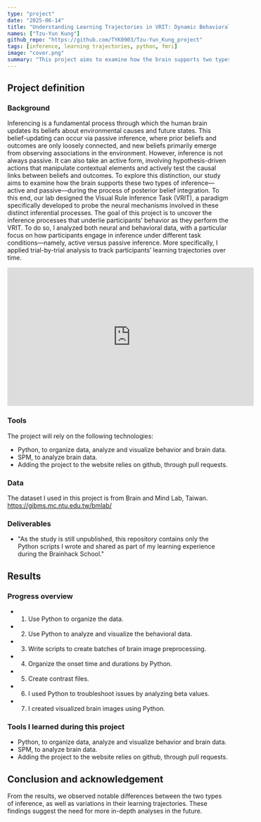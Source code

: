 ```yaml
---
type: "project"
date: "2025-06-14"
title: "Understanding Learning Trajectories in VRIT: Dynamic Behavioral and Neural Signatures of Inference"
names: ["Tzu-Yun Kung"]
github_repo: "https://github.com/TYK0903/Tzu-Yun_Kung_project"
tags: [inference, learning trajectories, python, fmri]
image: "cover.png"
summary: "This project aims to examine how the brain supports two types of inference—active and passive—during the process of posterior belief integration. I applied trial-by-trial analysis to track participants’ learning trajectories over time."
---
```


## Project definition

### Background

Inferencing is a fundamental process through which the human brain updates its beliefs about environmental causes and future states. This belief-updating can occur via passive inference, where prior beliefs and outcomes are only loosely connected, and new beliefs primarily emerge from observing associations in the environment.
However, inference is not always passive. It can also take an active form, involving hypothesis-driven actions that manipulate contextual elements and actively test the causal links between beliefs and outcomes.
To explore this distinction, our study aims to examine how the brain supports these two types of inference—active and passive—during the process of posterior belief integration. To this end, our lab designed the Visual Rule Inference Task (VRIT), a paradigm specifically developed to probe the neural mechanisms involved in these distinct inferential processes.
The goal of this project is to uncover the inference processes that underlie participants’ behavior as they perform the VRIT. To do so, I analyzed both neural and behavioral data, with a particular focus on how participants engage in inference under different task conditions—namely, active versus passive inference. More specifically, I applied trial-by-trial analysis to track participants’ learning trajectories over time. 

<iframe width="560" height="315" src="https://www.youtube.com/embed/PTYs_JFKsHI" frameborder="0" allow="accelerometer; autoplay; encrypted-media; gyroscope; picture-in-picture" allowfullscreen></iframe>

### Tools

The project will rely on the following technologies:
 * Python, to organize data, analyze and visualize behavior and brain data.
 * SPM, to analyze brain data.
 * Adding the project to the website relies on github, through pull requests.

### Data

The dataset I used in this project is from Brain and Mind Lab, Taiwan. https://gibms.mc.ntu.edu.tw/bmlab/


### Deliverables
 - "As the study is still unpublished, this repository contains only the Python scripts I wrote and shared as part of my learning experience during the Brainhack School."

## Results

### Progress overview
 * 1. Use Python to organize the data.
 * 2. Use Python to analyze and visualize the behavioral data.
 * 3. Write scripts to create batches of brain image preprocessing.
 * 4. Organize the onset time and durations by Python.
 * 5. Create contrast files.
 * 6. I used Python to troubleshoot issues by analyzing beta values.
 * 7. I created visualized brain images using Python.

### Tools I learned during this project
 * Python, to organize data, analyze and visualize behavior and brain data.
 * SPM, to analyze brain data.
 * Adding the project to the website relies on github, through pull requests.


## Conclusion and acknowledgement
From the results, we observed notable differences between the two types of inference, as well as variations in their learning trajectories. These findings suggest the need for more in-depth analyses in the future.